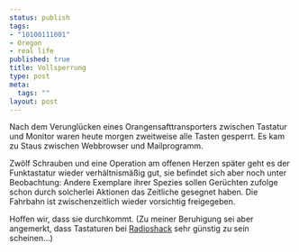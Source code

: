 ```yaml
--- 
status: publish
tags: 
- "10100111001"
- Oregon
- real life
published: true
title: Vollsperrung
type: post
meta: 
  tags: ""
layout: post
---
```

Nach dem Verunglücken eines Orangensafttransporters zwischen Tastatur und Monitor waren heute morgen zweitweise alle Tasten gesperrt. Es kam zu Staus zwischen Webbrowser und Mailprogramm.

Zwölf Schrauben und eine Operation am offenen Herzen später geht es der Funktastatur wieder verhältnismäßig gut, sie befindet sich aber noch unter Beobachtung: Andere Exemplare ihrer Spezies sollen Gerüchten zufolge schon durch solcherlei Aktionen das Zeitliche gesegnet haben. Die Fahrbahn ist zwischenzeitlich wieder vorsichtig freigegeben.

Hoffen wir, dass sie durchkommt. (Zu meiner Beruhigung sei aber angemerkt, dass Tastaturen bei <a href="http://radioshack.com">Radioshack</a> sehr günstig zu sein scheinen...)

